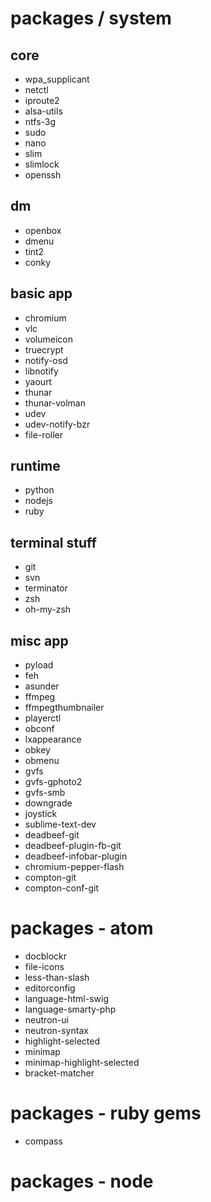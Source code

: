 # packages / system

## core
* wpa_supplicant
* netctl
* iproute2
* alsa-utils
* ntfs-3g
* sudo
* nano
* slim
* slimlock
* openssh

## dm
* openbox
* dmenu
* tint2
* conky

## basic app
* chromium
* vlc
* volumeicon
* truecrypt
* notify-osd
* libnotify
* yaourt
* thunar
* thunar-volman
* udev
* udev-notify-bzr
* file-roller

## runtime
* python
* nodejs
* ruby

## terminal stuff
* git
* svn
* terminator
* zsh
* oh-my-zsh

## misc app
* pyload
* feh
* asunder
* ffmpeg
* ffmpegthumbnailer
* playerctl
* obconf
* lxappearance
* obkey
* obmenu
* gvfs
* gvfs-gphoto2
* gvfs-smb
* downgrade
* joystick
* sublime-text-dev
* deadbeef-git
* deadbeef-plugin-fb-git
* deadbeef-infobar-plugin
* chromium-pepper-flash
* compton-git
* compton-conf-git

# packages - atom
* docblockr
* file-icons
* less-than-slash
* editorconfig
* language-html-swig
* language-smarty-php
* neutron-ui
* neutron-syntax
* highlight-selected
* minimap
* minimap-highlight-selected
* bracket-matcher

# packages - ruby gems
* compass

# packages - node
